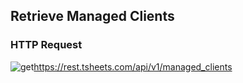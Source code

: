 ## Retrieve Managed Clients
 
### HTTP Request

<img src="../../images/get.png" alt="get"/><api>https://rest.tsheets.com/api/v1/managed_clients</api>

